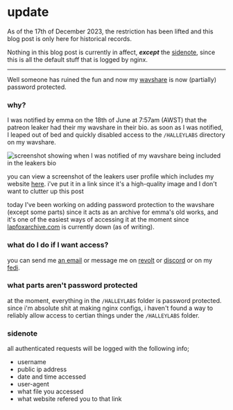 # update
As of the 17th of December 2023, the restriction has been lifted and this blog post is only here for historical records.

Nothing in this blog post is currently in affect, ***except*** the [sidenote](#sidenote), since this is all the default stuff that is logged by nginx.

<hr/>

Well someone has ruined the fun and now my [wavshare](https://wavshare.kate.pet) is now (partially) password protected.

### why?
I was notified by emma on the 18th of June at 7:57am (AWST) that the patreon leaker had their my wavshare in their bio. as soon as I was notified, I leaped out of bed and quickly disabled access to the `/HALLEYLABS` directory on my wavshare.

![screenshot showing when I was notified of my wavshare being included in the leakers bio](https://u.redfur.cloud/zkvpl)

you can view a screenshot of the leakers user profile which includes my website [here](https://u.redfur.cloud/vxzb4). i've put it in a link since it's a high-quality image and I don't want to clutter up this post

today I've been working on adding password protection to the wavshare (except some parts) since it acts as an archive for emma's old works, and it's one of the easiest ways of accessing it at the moment since [lapfoxarchive.com](http://lapfoxarchive.com) is currently down (as of writing).

### what do I do if I want access?

you can send me [an email](mailto:request-access@kate.pet) or message me on [revolt](https://r.kate.pet/revolt) or [discord](https://r.kate.pet/discord) or on my [fedi](https://xenia.social/@kate).

### what parts aren't password protected
at the moment, everything in the `/HALLEYLABS` folder is password protected. since i'm absolute shit at making nginx configs, i haven't found a way to reliably allow access to certian things under the `/HALLEYLABS` folder.

### sidenote

all authenticated requests will be logged with the following info;
- username
- public ip address
- date and time accessed
- user-agent
- what file you accessed
- what website refered you to that link

